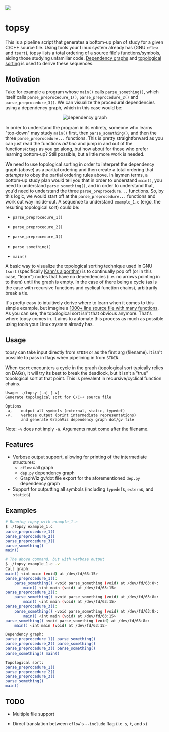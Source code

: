 ![](https://s4.gifyu.com/images/W7AjGejjKX.gif)

# topsy

This is a pipeline script that generates a bottom-up plan of study for a given C/C++ source file. Using tools your Linux system already has (GNU `cflow` and `tsort`), topsy lists a total ordering of a source file's functions/symbols, aiding those studying unfamiliar code. [Dependency graphs](https://en.wikipedia.org/wiki/Dependency_graph) and [topological sorting](https://en.wikipedia.org/wiki/Topological_sorting) is used to derive these sequences.

## Motivation

Take for example a program whose `main()` calls `parse_something()`, which itself calls `parse_preprocedure_1()`, `parse_preprocedure_2()` and `parse_preprocedure_3()`. We can visualize the procedural dependencies using a dependency graph, which in this case would be:

<p align="center">
    <img alt="dependency graph" src="https://i.imgur.com/QxVyott.png">
</p>

In order to understand the program in its entirety, someone who learns "top-down" may study `main()` first, then `parse_something()`, and then the three `parse_preprocedure...` functions. This is pretty straightforward as you can just read the functions _ad hoc_ and jump in and out of the functions/`ctags` as you go along, but how about for those who prefer learning bottom-up? Still possible, but a little more work is needed.

We need to use topological sorting in order to interpret the dependency graph (above) as a partial ordering and then create a total ordering that _attempts_ to obey the partial ordering rules above. In laymen terms, a bottom-up study plan would tell you that in order to understand `main()`, you need to understand `parse_something()`, and in order to understand that, you'd need to understand the three `parse_preprocedure...` functions. So, by this logic, we would start off at the `parse_preprocedure...` functions and work out way inside-out. A sequence to understand `example_1.c` (ergo, the resulting topological sort) could be:

- `parse_preprocedure_1()`

- `parse_preprocedure_2()`

- `parse_preprocedure_3()`

- `parse_something()`

- `main()`

A basic way to visualize the topological sorting technique used in GNU `tsort` (specifically [Kahn's algorithm](https://en.wikipedia.org/wiki/Topological_sorting#Kahn's_algorithm)) is to continually pop off (or in this case, "learn") nodes that have no dependencies (i.e. no arrows pointing in to them) until the graph is empty. In the case of there being a cycle (as is the case with recursive functions and cyclical function chains), arbitrarily break a tie.

It's pretty easy to intuitively derive where to learn when it comes to this simple example, but imagine a [1000+ line source file with many functions](https://i.imgur.com/vwkSMl4.png). As you can see, the topological sort isn't that obvious anymore. That's where topsy comes in. It aims to automate this process as much as possible using tools your Linux system already has.

## Usage

topsy can take input directly from `STDIN` or as the first arg (filename). It isn't possible to pass in flags when pipelining in from `STDIN`.

When `tsort` encounters a cycle in the graph (topological sort typically relies on DAGs), it will try its best to break the deadlock, but it isn't a "true" topological sort at that point. This is prevalent in recursive/cyclical function chains.

```
Usage: ./topsy [-a] [-v]
Generate topological sort for C/C++ source file

Options
-a,    output all symbols (external, static, typedef)
-v,    verbose output (print intermediate representations)
       and generate GraphViz dependency graph dot/gv file
```

Note: `-v` does not imply `-a`. Arguments must come after the filename.

## Features

- Verbose output support, allowing for printing of the intermediate structures:
  - `cflow` call graph
  - `dep.py` dependency graph
  - GraphViz gv/dot file export for the aforementioned `dep.py` dependency graph
- Support for outputting all symbols (including `typedef`s, `extern`s, and `static`s)

## Examples

```bash
# Running topsy with example_1.c
$ ./topsy example_1.c
parse_preprocedure_1()
parse_preprocedure_2()
parse_preprocedure_3()
parse_something()
main()
```

```bash
# The above command, but with verbose output
$ ./topsy example_1.c -v
Call graph:
main() <int main (void) at /dev/fd/63:15>
parse_preprocedure_1():
    parse_something() <void parse_something (void) at /dev/fd/63:8>:
        main() <int main (void) at /dev/fd/63:15>
parse_preprocedure_2():
    parse_something() <void parse_something (void) at /dev/fd/63:8>:
        main() <int main (void) at /dev/fd/63:15>
parse_preprocedure_3():
    parse_something() <void parse_something (void) at /dev/fd/63:8>:
        main() <int main (void) at /dev/fd/63:15>
parse_something() <void parse_something (void) at /dev/fd/63:8>:
    main() <int main (void) at /dev/fd/63:15>

Dependency graph:
parse_preprocedure_1() parse_something()
parse_preprocedure_2() parse_something()
parse_preprocedure_3() parse_something()
parse_something() main()

Topological sort:
parse_preprocedure_1()
parse_preprocedure_2()
parse_preprocedure_3()
parse_something()
main()
```

## TODO

- Multiple file support

- Direct translation between `cflow`'s `--include` flag (i.e. `s`, `t`, and `x`)
